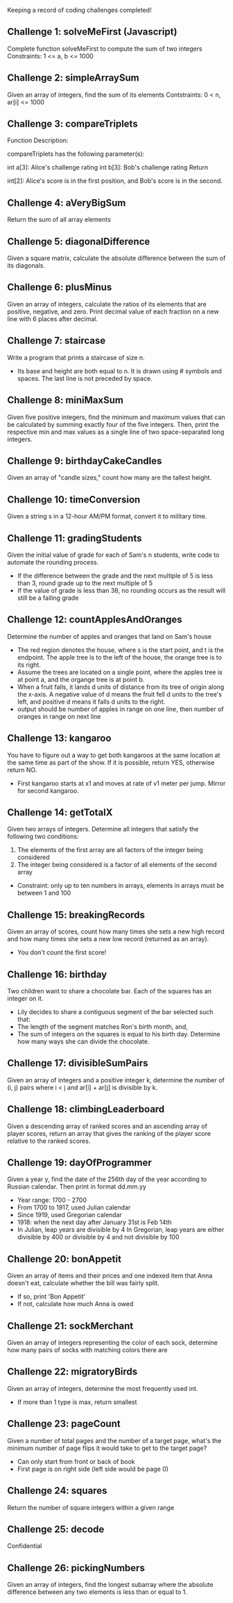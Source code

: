 Keeping a record of coding challenges completed!

## Challenge 1: solveMeFirst (Javascript)
Complete function solveMeFirst to compute the sum of two integers
Constraints: 1 <= a, b <= 1000

## Challenge 2: simpleArraySum
Given an array of integers, find the sum of its elements
Contstraints: 0 < n, ar[i] <= 1000

## Challenge 3: compareTriplets
Function Description:

compareTriplets has the following parameter(s):

int a[3]: Alice's challenge rating
int b[3]: Bob's challenge rating
Return

int[2]: Alice's score is in the first position, and Bob's score is in the second.

## Challenge 4: aVeryBigSum

Return the sum of all array elements

## Challenge 5: diagonalDifference

Given a square matrix, calculate the absolute difference between the sum of its diagonals.

## Challenge 6: plusMinus

Given an array of integers, calculate the ratios of its elements that are positive, negative, and zero.  Print decimal value of each fraction on a new line with 6 places after decimal.

## Challenge 7: staircase

Write a program that prints a staircase of size n.
- Its base and height are both equal to n.  It is drawn using # symbols and spaces.  The last line is not preceded by space.

## Challenge 8: miniMaxSum

Given five positive integers, find the minimum and maximum values that can be calculated by summing exactly four of the five integers.  Then, print the respective min and max values as a single line of two space-separated long integers.

## Challenge 9: birthdayCakeCandles

Given an array of "candle sizes," count how many are the tallest height. 

## Challenge 10: timeConversion

Given a string s in a 12-hour AM/PM format, convert it to military time.

## Challenge 11: gradingStudents

Given the initial value of grade for each of Sam's n students, write code to automate the rounding process.
- If the difference between the grade and the next multiple of 5 is less than 3, round grade up to the next multiple of 5
- If the value of grade is less than 38, no rounding occurs as the result will still be a failing grade

## Challenge 12: countApplesAndOranges
Determine the number of apples and oranges that land on Sam's house
- The red region denotes the house, where s is the start point, and t is the endpoint.  The apple tree is to the left of the house, the orange tree is to its right.
- Assume the trees are located on a single point, where the apples tree is at point a, and the organge tree is at point b.
- When a fruit falls, it lands d units of distance from its tree of origin along the x-axis.  A negative value of d means the fruit fell d units to the tree's left, and positive d means it falls d units to the right.
- output should be number of apples in range on one line, then number of oranges in range on next line

## Challenge 13: kangaroo
You have to figure out a way to get both kangaroos at the same location at the same time as part of the show.  If it is possible, return YES, otherwise return NO.
- First kangaroo starts at x1 and moves at rate of v1 meter per jump.  Mirror for second kangaroo.

## Challenge 14: getTotalX
Given two arrays of integers. Determine all integers that satisfy the following two conditions:
1. The elements of the first array are all factors of the integer being considered
2. The integer being considered is a factor of all elements of the second array
- Constraint: only up to ten numbers in arrays, elements in arrays must be between 1 and 100

## Challenge 15: breakingRecords
Given an array of scores, count how many times she sets a new high record and how many times she sets a new low record (returned as an array).
- You don't count the first score!

## Challenge 16: birthday
Two children want to share a chocolate bar.  Each of the squares has an integer on it.
- Lily decides to share a contiguous segment of the bar selected such that:
- The length of the segment matches Ron's birth month, and,
- The sum of integers on the squares is equal to his birth day.
Determine how many ways she can divide the chocolate.

## Challenge 17: divisibleSumPairs
Given an array of integers and a positive integer k, determine the number of (i, j) pairs where i < j and ar[i] + ar[j] is divisible by k.

## Challenge 18: climbingLeaderboard
Given a descending array of ranked scores and an ascending array of player scores, return an array that gives the ranking of the player score relative to the ranked scores.

## Challenge 19: dayOfProgrammer
Given a year y, find the date of the 256th day of the year according to Russian calendar.  Then print in format dd.mm.yy
- Year range: 1700 - 2700
- From 1700 to 1917, used Julian calendar
- Since 1919, used Gregorian calendar
- 1918: when the next day after January 31st is Feb 14th
- In Julian, leap years are divisible by 4
In Gregorian, leap years are either divisible by 400 or divisible by 4 and not divisible by 100

## Challenge 20: bonAppetit
Given an array of items and their prices and one indexed item that Anna doesn't eat, calculate whether the bill was fairly split.
- If so, print 'Bon Appetit'
- If not, calculate how much Anna is owed

## Challenge 21: sockMerchant
Given an array of integers representing the color of each sock, determine how many pairs of socks with matching colors there are

## Challenge 22: migratoryBirds
Given an array of integers, determine the most frequently used int.
- If more than 1 type is max, return smallest

## Challenge 23: pageCount
Given a number of total pages and the number of a target page, what's the minimum number of page flips it would take to get to the target page?
- Can only start from front or back of book
- First page is on right side (left side would be page 0)

## Challenge 24: squares
Return the number of square integers within a given range

## Challenge 25: decode
Confidential

## Challenge 26: pickingNumbers
Given an array of integers, find the longest subarray where the absolute difference between any two elements is less than or equal to 1.